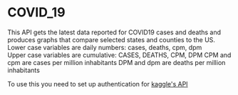 # COVID_19

This API gets the latest data reported for COVID19 cases and deaths and produces graphs that compare selected states and counties to the US.
Lower case variables are daily numbers: cases, deaths, cpm, dpm  
Upper case variables are cumulative: CASES, DEATHS, CPM, DPM
CPM and cpm are cases per million inhabitants
DPM and dpm are deaths per million inhabitants

To use this you need to set up authentication for [kaggle's API](https://www.kaggle.com/docs/api)
